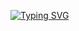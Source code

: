 [![Typing SVG](https://readme-typing-svg.herokuapp.com?font=Caveat&weight=500&size=26&pause=1000&color=FF5F93&center=true&vCenter=true&random=true&width=435&lines=Hello+World+%2C+I'm+Duck;%23FrontEnd+Developer)](https://git.io/typing-svg)

<!--
**duckdev45/duckdev45** is a ✨ _special_ ✨ repository because its `README.md` (this file) appears on your GitHub profile.

Here are some ideas to get you started:

- 🔭 I’m currently working on ...
- 🌱 I’m currently learning ...
- 👯 I’m looking to collaborate on ...
- 🤔 I’m looking for help with ...
- 💬 Ask me about ...
- 📫 How to reach me: ...
- 😄 Pronouns: ...
- ⚡ Fun fact: ...
-->
